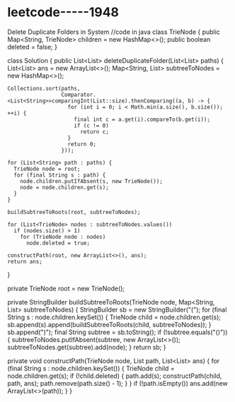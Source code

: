 # leetcode-----1948
Delete Duplicate Folders in System
//code in java
class TrieNode {
  public Map<String, TrieNode> children = new HashMap<>();
  public boolean deleted = false;
}

class Solution {
  public List<List<String>> deleteDuplicateFolder(List<List<String>> paths) {
    List<List<String>> ans = new ArrayList<>();
    Map<String, List<TrieNode>> subtreeToNodes = new HashMap<>();

    Collections.sort(paths,
                     Comparator.<List<String>>comparingInt(List::size).thenComparing((a, b) -> {
                       for (int i = 0; i < Math.min(a.size(), b.size()); ++i) {
                         final int c = a.get(i).compareTo(b.get(i));
                         if (c != 0)
                           return c;
                       }
                       return 0;
                     }));

    for (List<String> path : paths) {
      TrieNode node = root;
      for (final String s : path) {
        node.children.putIfAbsent(s, new TrieNode());
        node = node.children.get(s);
      }
    }

    buildSubtreeToRoots(root, subtreeToNodes);

    for (List<TrieNode> nodes : subtreeToNodes.values())
      if (nodes.size() > 1)
        for (TrieNode node : nodes)
          node.deleted = true;

    constructPath(root, new ArrayList<>(), ans);
    return ans;
  }

  private TrieNode root = new TrieNode();

  private StringBuilder buildSubtreeToRoots(TrieNode node,
                                            Map<String, List<TrieNode>> subtreeToNodes) {
    StringBuilder sb = new StringBuilder("(");
    for (final String s : node.children.keySet()) {
      TrieNode child = node.children.get(s);
      sb.append(s).append(buildSubtreeToRoots(child, subtreeToNodes));
    }
    sb.append(")");
    final String subtree = sb.toString();
    if (!subtree.equals("()")) {
      subtreeToNodes.putIfAbsent(subtree, new ArrayList<>());
      subtreeToNodes.get(subtree).add(node);
    }
    return sb;
  }

  private void constructPath(TrieNode node, List<String> path, List<List<String>> ans) {
    for (final String s : node.children.keySet()) {
      TrieNode child = node.children.get(s);
      if (!child.deleted) {
        path.add(s);
        constructPath(child, path, ans);
        path.remove(path.size() - 1);
      }
    }
    if (!path.isEmpty())
      ans.add(new ArrayList<>(path));
  }
}
